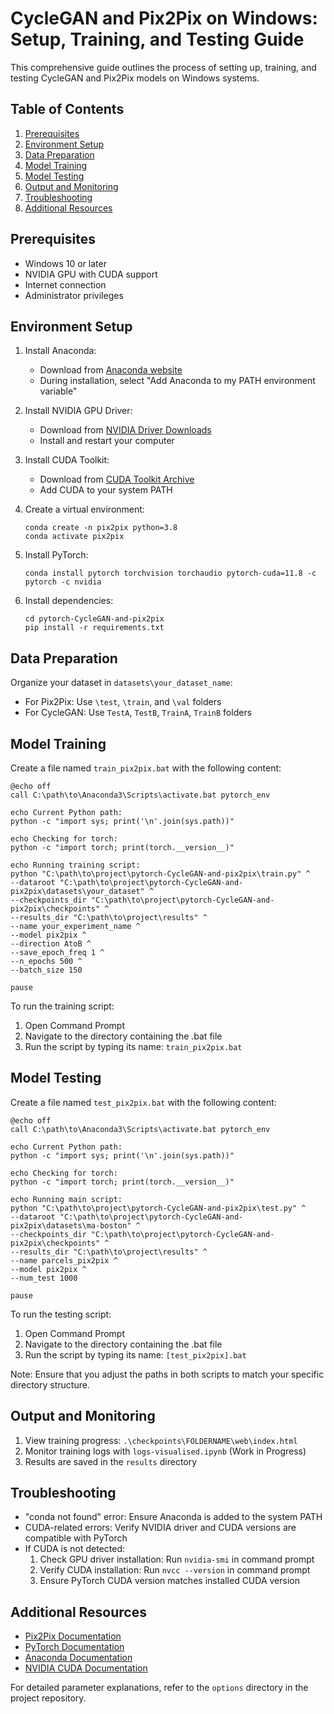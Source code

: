 # CycleGAN and Pix2Pix on Windows: Setup, Training, and Testing Guide

This comprehensive guide outlines the process of setting up, training, and testing CycleGAN and Pix2Pix models on Windows systems.

## Table of Contents

1. [Prerequisites](#prerequisites)
2. [Environment Setup](#environment-setup)
3. [Data Preparation](#data-preparation)
4. [Model Training](#model-training)
5. [Model Testing](#model-testing)
6. [Output and Monitoring](#output-and-monitoring)
7. [Troubleshooting](#troubleshooting)
8. [Additional Resources](#additional-resources)

## Prerequisites

- Windows 10 or later
- NVIDIA GPU with CUDA support
- Internet connection
- Administrator privileges

## Environment Setup

1. Install Anaconda:

   - Download from [Anaconda website](https://www.anaconda.com/products/distribution)
   - During installation, select "Add Anaconda to my PATH environment variable"

2. Install NVIDIA GPU Driver:

   - Download from [NVIDIA Driver Downloads](https://www.nvidia.com/Download/index.aspx)
   - Install and restart your computer

3. Install CUDA Toolkit:

   - Download from [CUDA Toolkit Archive](https://developer.nvidia.com/cuda-toolkit-archive)
   - Add CUDA to your system PATH

4. Create a virtual environment:

   ```
   conda create -n pix2pix python=3.8
   conda activate pix2pix
   ```

5. Install PyTorch:

   ```
   conda install pytorch torchvision torchaudio pytorch-cuda=11.8 -c pytorch -c nvidia
   ```

6. Install dependencies:
   ```
   cd pytorch-CycleGAN-and-pix2pix
   pip install -r requirements.txt
   ```

## Data Preparation

Organize your dataset in `datasets\your_dataset_name`:

- For Pix2Pix: Use `\test`, `\train`, and `\val` folders
- For CycleGAN: Use `TestA`, `TestB`, `TrainA`, `TrainB` folders

## Model Training

Create a file named `train_pix2pix.bat` with the following content:

```batch
@echo off
call C:\path\to\Anaconda3\Scripts\activate.bat pytorch_env

echo Current Python path:
python -c "import sys; print('\n'.join(sys.path))"

echo Checking for torch:
python -c "import torch; print(torch.__version__)"

echo Running training script:
python "C:\path\to\project\pytorch-CycleGAN-and-pix2pix\train.py" ^
--dataroot "C:\path\to\project\pytorch-CycleGAN-and-pix2pix\datasets\your_dataset" ^
--checkpoints_dir "C:\path\to\project\pytorch-CycleGAN-and-pix2pix\checkpoints" ^
--results_dir "C:\path\to\project\results" ^
--name your_experiment_name ^
--model pix2pix ^
--direction AtoB ^
--save_epoch_freq 1 ^
--n_epochs 500 ^
--batch_size 150

pause
```

To run the training script:

1. Open Command Prompt
2. Navigate to the directory containing the .bat file
3. Run the script by typing its name: `train_pix2pix.bat`

## Model Testing

Create a file named `test_pix2pix.bat` with the following content:

```batch
@echo off
call C:\path\to\Anaconda3\Scripts\activate.bat pytorch_env

echo Current Python path:
python -c "import sys; print('\n'.join(sys.path))"

echo Checking for torch:
python -c "import torch; print(torch.__version__)"

echo Running main script:
python "C:\path\to\project\pytorch-CycleGAN-and-pix2pix\test.py" ^
--dataroot "C:\path\to\project\pytorch-CycleGAN-and-pix2pix\datasets\ma-boston" ^
--checkpoints_dir "C:\path\to\project\pytorch-CycleGAN-and-pix2pix\checkpoints" ^
--results_dir "C:\path\to\project\results" ^
--name parcels_pix2pix ^
--model pix2pix ^
--num_test 1000

pause

```

To run the testing script:

1. Open Command Prompt
2. Navigate to the directory containing the .bat file
3. Run the script by typing its name: `[test_pix2pix].bat`

Note: Ensure that you adjust the paths in both scripts to match your specific directory structure.

## Output and Monitoring

1. View training progress: `.\checkpoints\FOLDERNAME\web\index.html`
2. Monitor training logs with `logs-visualised.ipynb` (Work in Progress)
3. Results are saved in the `results` directory

## Troubleshooting

- "conda not found" error: Ensure Anaconda is added to the system PATH
- CUDA-related errors: Verify NVIDIA driver and CUDA versions are compatible with PyTorch
- If CUDA is not detected:
  1. Check GPU driver installation: Run `nvidia-smi` in command prompt
  2. Verify CUDA installation: Run `nvcc --version` in command prompt
  3. Ensure PyTorch CUDA version matches installed CUDA version

## Additional Resources

- [Pix2Pix Documentation](https://github.com/junyanz/pytorch-CycleGAN-and-pix2pix)
- [PyTorch Documentation](https://pytorch.org/docs/stable/index.html)
- [Anaconda Documentation](https://docs.anaconda.com/)
- [NVIDIA CUDA Documentation](https://docs.nvidia.com/cuda/)

For detailed parameter explanations, refer to the `options` directory in the project repository.
